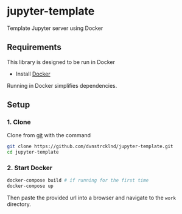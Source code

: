 # jupyter-template
Template Jupyter server using Docker

## Requirements

This library is designed to be run in Docker
* Install [Docker](https://www.docker.com/get-started)

Running in Docker simplifies dependencies.

## Setup
### 1. Clone
Clone from [git](https://git-scm.com/) with the command

```bash
git clone https://github.com/dvnstrcklnd/jupyter-template.git
cd jupyter-template
```

### 2. Start Docker
```bash
docker-compose build # if running for the first time
docker-compose up
```
Then paste the provided url into a browser and navigate to the `work` directory.
